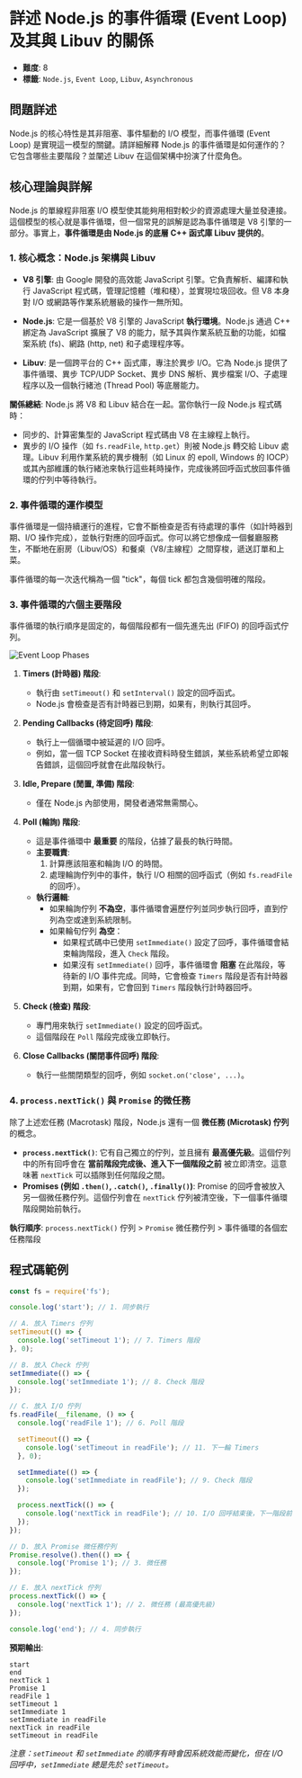 # 詳述 Node.js 的事件循環 (Event Loop) 及其與 Libuv 的關係

- **難度**: 8
- **標籤**: `Node.js`, `Event Loop`, `Libuv`, `Asynchronous`

## 問題詳述

Node.js 的核心特性是其非阻塞、事件驅動的 I/O 模型，而事件循環 (Event Loop) 是實現這一模型的關鍵。請詳細解釋 Node.js 的事件循環是如何運作的？它包含哪些主要階段？並闡述 Libuv 在這個架構中扮演了什麼角色。

## 核心理論與詳解

Node.js 的單線程非阻塞 I/O 模型使其能夠用相對較少的資源處理大量並發連接。這個模型的核心就是事件循環，但一個常見的誤解是認為事件循環是 V8 引擎的一部分。事實上，**事件循環是由 Node.js 的底層 C++ 函式庫 Libuv 提供的**。

### 1. 核心概念：Node.js 架構與 Libuv

- **V8 引擎**: 由 Google 開發的高效能 JavaScript 引擎。它負責解析、編譯和執行 JavaScript 程式碼，管理記憶體（堆和棧），並實現垃圾回收。但 V8 本身對 I/O 或網路等作業系統層級的操作一無所知。

- **Node.js**: 它是一個基於 V8 引擎的 JavaScript **執行環境**。Node.js 通過 C++ 綁定為 JavaScript 擴展了 V8 的能力，賦予其與作業系統互動的功能，如檔案系統 (fs)、網路 (http, net) 和子處理程序等。

- **Libuv**: 是一個跨平台的 C++ 函式庫，專注於異步 I/O。它為 Node.js 提供了事件循環、異步 TCP/UDP Socket、異步 DNS 解析、異步檔案 I/O、子處理程序以及一個執行緒池 (Thread Pool) 等底層能力。

**關係總結**:
Node.js 將 V8 和 Libuv 結合在一起。當你執行一段 Node.js 程式碼時：

- 同步的、計算密集型的 JavaScript 程式碼由 V8 在主線程上執行。
- 異步的 I/O 操作（如 `fs.readFile`, `http.get`）則被 Node.js 轉交給 Libuv 處理。Libuv 利用作業系統的異步機制（如 Linux 的 epoll, Windows 的 IOCP）或其內部維護的執行緒池來執行這些耗時操作，完成後將回呼函式放回事件循環的佇列中等待執行。

### 2. 事件循環的運作模型

事件循環是一個持續運行的進程，它會不斷檢查是否有待處理的事件（如計時器到期、I/O 操作完成），並執行對應的回呼函式。你可以將它想像成一個餐廳服務生，不斷地在廚房（Libuv/OS）和餐桌（V8/主線程）之間穿梭，遞送訂單和上菜。

事件循環的每一次迭代稱為一個 "tick"，每個 tick 都包含幾個明確的階段。

### 3. 事件循環的六個主要階段

事件循環的執行順序是固定的，每個階段都有一個先進先出 (FIFO) 的回呼函式佇列。

![Event Loop Phases](https://nodejs.org/en/docs/guides/event-loop-timers-and-nexttick/event-loop-light.svg)

1. **Timers (計時器) 階段**:
    - 執行由 `setTimeout()` 和 `setInterval()` 設定的回呼函式。
    - Node.js 會檢查是否有計時器已到期，如果有，則執行其回呼。

2. **Pending Callbacks (待定回呼) 階段**:
    - 執行上一個循環中被延遲的 I/O 回呼。
    - 例如，當一個 TCP Socket 在接收資料時發生錯誤，某些系統希望立即報告錯誤，這個回呼就會在此階段執行。

3. **Idle, Prepare (閒置, 準備) 階段**:
    - 僅在 Node.js 內部使用，開發者通常無需關心。

4. **Poll (輪詢) 階段**:
    - 這是事件循環中 **最重要** 的階段，佔據了最長的執行時間。
    - **主要職責**:
        1. 計算應該阻塞和輪詢 I/O 的時間。
        2. 處理輪詢佇列中的事件，執行 I/O 相關的回呼函式（例如 `fs.readFile` 的回呼）。
    - **執行邏輯**:
        - 如果輪詢佇列 **不為空**，事件循環會遍歷佇列並同步執行回呼，直到佇列為空或達到系統限制。
        - 如果輪旬佇列 **為空**：
            - 如果程式碼中已使用 `setImmediate()` 設定了回呼，事件循環會結束輪詢階段，進入 `Check` 階段。
            - 如果沒有 `setImmediate()` 回呼，事件循環會 **阻塞** 在此階段，等待新的 I/O 事件完成。同時，它會檢查 `Timers` 階段是否有計時器到期，如果有，它會回到 `Timers` 階段執行計時器回呼。

5. **Check (檢查) 階段**:
    - 專門用來執行 `setImmediate()` 設定的回呼函式。
    - 這個階段在 `Poll` 階段完成後立即執行。

6. **Close Callbacks (關閉事件回呼) 階段**:
    - 執行一些關閉類型的回呼，例如 `socket.on('close', ...)`。

### 4. `process.nextTick()` 與 `Promise` 的微任務

除了上述宏任務 (Macrotask) 階段，Node.js 還有一個 **微任務 (Microtask) 佇列** 的概念。

- **`process.nextTick()`**: 它有自己獨立的佇列，並且擁有 **最高優先級**。這個佇列中的所有回呼會在 **當前階段完成後、進入下一個階段之前** 被立即清空。這意味著 `nextTick` 可以插隊到任何階段之間。
- **Promises (例如 `.then()`, `.catch()`, `.finally()`)**: Promise 的回呼會被放入另一個微任務佇列。這個佇列會在 `nextTick` 佇列被清空後，下一個事件循環階段開始前執行。

**執行順序**:
`process.nextTick()` 佇列 > `Promise` 微任務佇列 > 事件循環的各個宏任務階段

## 程式碼範例

```javascript
const fs = require('fs');

console.log('start'); // 1. 同步執行

// A. 放入 Timers 佇列
setTimeout(() => {
  console.log('setTimeout 1'); // 7. Timers 階段
}, 0);

// B. 放入 Check 佇列
setImmediate(() => {
  console.log('setImmediate 1'); // 8. Check 階段
});

// C. 放入 I/O 佇列
fs.readFile(__filename, () => {
  console.log('readFile 1'); // 6. Poll 階段

  setTimeout(() => {
    console.log('setTimeout in readFile'); // 11. 下一輪 Timers
  }, 0);

  setImmediate(() => {
    console.log('setImmediate in readFile'); // 9. Check 階段
  });

  process.nextTick(() => {
    console.log('nextTick in readFile'); // 10. I/O 回呼結束後，下一階段前
  });
});

// D. 放入 Promise 微任務佇列
Promise.resolve().then(() => {
  console.log('Promise 1'); // 3. 微任務
});

// E. 放入 nextTick 佇列
process.nextTick(() => {
  console.log('nextTick 1'); // 2. 微任務 (最高優先級)
});

console.log('end'); // 4. 同步執行
```

**預期輸出**:

```
start
end
nextTick 1
Promise 1
readFile 1
setTimeout 1
setImmediate 1
setImmediate in readFile
nextTick in readFile
setTimeout in readFile
```

*注意：`setTimeout` 和 `setImmediate` 的順序有時會因系統效能而變化，但在 I/O 回呼中，`setImmediate` 總是先於 `setTimeout`。*